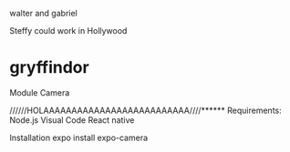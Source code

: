 walter and gabriel

Steffy could work in Hollywood

# gryffindor
Module Camera

//////HOLAAAAAAAAAAAAAAAAAAAAAAAAAA////******
Requirements:
Node.js
Visual Code
React native

Installation
expo install expo-camera



